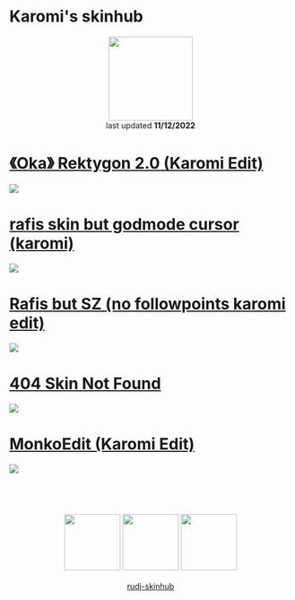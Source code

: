 # Karomi's skinhub
<p align="center">
<a href="https://osu.ppy.sh/users/9331403">
  <img src="https://a.ppy.sh/9331403"  
       width="150"
       height="150"></a>
<br>
last updated <b>11/12/2022</b>
</p>

# [《Oka》 Rektygon 2.0 (Karomi Edit)](https://github.com/rudj-skinhub/woal/raw/tyfh/player/karomi/%E3%80%8AOka%E3%80%8B%20Rektygon%202.0%20(Karomi%20Edit).osk)
[![](https://i.imgur.com/WYjm1ge.png)](https://github.com/rudj-skinhub/woal/raw/tyfh/player/karomi/%E3%80%8AOka%E3%80%8B%20Rektygon%202.0%20(Karomi%20Edit).osk)

# [rafis skin but godmode cursor (karomi)](https://github.com/rudj-skinhub/woal/raw/tyfh/player/karomi/rafis%20skin%20but%20godmode%20cursor%20(karomi).osk)
[![](https://i.imgur.com/7EdTrkJ.png)](https://github.com/rudj-skinhub/woal/raw/tyfh/player/karomi/rafis%20skin%20but%20godmode%20cursor%20(karomi).osk)

# [Rafis but SZ (no followpoints karomi edit)](https://github.com/rudj-skinhub/woal/raw/tyfh/player/karomi/Rafis%20but%20SZ%20(no%20followpoints%20karomi%20edit).osk)
[![](https://i.imgur.com/WCrMlZJ.png)](https://github.com/rudj-skinhub/woal/raw/tyfh/player/karomi/Rafis%20but%20SZ%20(no%20followpoints%20karomi%20edit).osk)

# [404 Skin Not Found](https://github.com/rudj-skinhub/woal/raw/tyfh/player/karomi/404%20Skin%20Not%20Found.osk)
[![](https://i.imgur.com/JJg2NDA.png)](https://github.com/rudj-skinhub/woal/raw/tyfh/player/karomi/404%20Skin%20Not%20Found.osk)

# [MonkoEdit (Karomi Edit)](https://github.com/rudj-skinhub/woal/raw/tyfh/player/karomi/MonkoEdit%20(Karomi%20Edit).osk)
[![](https://i.imgur.com/YEj42Gp.png)](https://github.com/rudj-skinhub/woal/raw/tyfh/player/karomi/MonkoEdit%20(Karomi%20Edit).osk)

#
<p align="center">
  <br></br>
  <a href="https://twitch.tv/Karomi_">
  <img src="https://i.imgur.com/HM030lk.png" 
       width="100" 
       height="100"></a>
  <a href="https://youtube.com/Karomi">
  <img src="https://i.imgur.com/YWbDUUy.png"  
       width="100" 
       height="100"></a>
  <a href="https://twitter.com/karomismh">
  <img src="https://i.imgur.com/PUQ5uWf.png" 
       width="100" 
       height="100"></a>
  <br></br>
  <a href="README.md">rudj-skinhub</a>
 </p>
